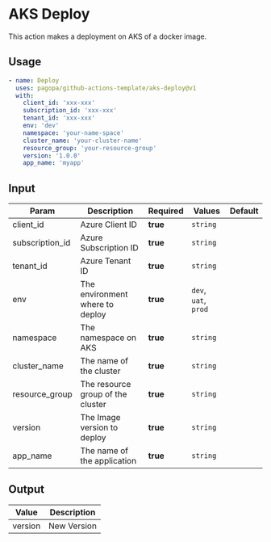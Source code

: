 # AKS Deploy

This action makes a deployment on AKS of a docker image.

## Usage

``` yaml
- name: Deploy
  uses: pagopa/github-actions-template/aks-deploy@v1
  with:
    client_id: 'xxx-xxx'
    subscription_id: 'xxx-xxx'
    tenant_id: 'xxx-xxx'
    env: 'dev'
    namespace: 'your-name-space'
    cluster_name: 'your-cluster-name'
    resource_group: 'your-resource-group'
    version: '1.0.0'
    app_name: 'myapp'
```

## Input

| Param           | Description                       | Required | Values               | Default |
|-----------------|-----------------------------------|----------|----------------------|---------|
| client_id       | Azure Client ID                   | **true** | `string`             |         |
| subscription_id | Azure Subscription ID             | **true** | `string`             |         |
| tenant_id       | Azure Tenant ID                   | **true** | `string`             |         |
| env             | The environment where to deploy   | **true** | `dev`, `uat`, `prod` |         |
| namespace       | The namespace on AKS              | **true** | `string`             |         |
| cluster_name    | The name of the cluster           | **true** | `string`             |         |
| resource_group  | The resource group of the cluster | **true** | `string`             |         |
| version         | The Image version to deploy       | **true** | `string`             |         |
| app_name        | The name of the application       | **true** | `string`             |         |

## Output

| Value   | Description |
|---------|-------------|
| version | New Version |
